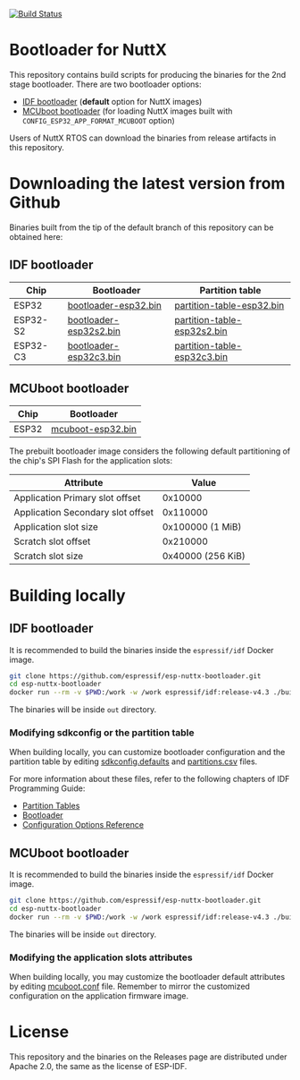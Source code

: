 [![Build Status](https://github.com/espressif/esp-nuttx-bootloader/workflows/build/badge.svg)](https://github.com/espressif/esp-nuttx-bootloader/actions?query=branch%3Amain)

# Bootloader for NuttX

This repository contains build scripts for producing the binaries for the 2nd stage bootloader. There are two bootloader options:
- [IDF bootloader](https://docs.espressif.com/projects/esp-idf/en/latest/esp32/api-guides/startup.html#second-stage-bootloader) (**default** option for NuttX images)
- [MCUboot bootloader](https://github.com/mcu-tools/mcuboot/blob/main/docs/readme-espressif.md) (for loading NuttX images built with `CONFIG_ESP32_APP_FORMAT_MCUBOOT` option)

Users of NuttX RTOS can download the binaries from release artifacts in this repository.

# Downloading the latest version from Github

Binaries built from the tip of the default branch of this repository can be obtained here:

## IDF bootloader

Chip | Bootloader | Partition table
-----|------------|-----------------
ESP32 | [bootloader-esp32.bin](https://github.com/espressif/esp-nuttx-bootloader/releases/download/latest/bootloader-esp32.bin) | [partition-table-esp32.bin](https://github.com/espressif/esp-nuttx-bootloader/releases/download/latest/partition-table-esp32.bin)
ESP32-S2 | [bootloader-esp32s2.bin](https://github.com/espressif/esp-nuttx-bootloader/releases/download/latest/bootloader-esp32s2.bin) | [partition-table-esp32s2.bin](https://github.com/espressif/esp-nuttx-bootloader/releases/download/latest/partition-table-esp32s2.bin)
ESP32-C3 | [bootloader-esp32c3.bin](https://github.com/espressif/esp-nuttx-bootloader/releases/download/latest/bootloader-esp32c3.bin) | [partition-table-esp32c3.bin](https://github.com/espressif/esp-nuttx-bootloader/releases/download/latest/partition-table-esp32c3.bin)

## MCUboot bootloader

Chip | Bootloader
-----|------------
ESP32 | [mcuboot-esp32.bin](https://github.com/espressif/esp-nuttx-bootloader/releases/download/latest/mcuboot-esp32.bin)

The prebuilt bootloader image considers the following default partitioning of the chip's SPI Flash for the application slots:

Attribute | Value
----------|-------
Application Primary slot offset | 0x10000
Application Secondary slot offset | 0x110000
Application slot size | 0x100000 (1 MiB)
Scratch slot offset | 0x210000
Scratch slot size | 0x40000 (256 KiB)

# Building locally

## IDF bootloader

It is recommended to build the binaries inside the `espressif/idf` Docker image.

```bash
git clone https://github.com/espressif/esp-nuttx-bootloader.git
cd esp-nuttx-bootloader
docker run --rm -v $PWD:/work -w /work espressif/idf:release-v4.3 ./build_idfboot.sh
```

The binaries will be inside `out` directory.

### Modifying sdkconfig or the partition table

When building locally, you can customize bootloader configuration and the partition table by editing [sdkconfig.defaults](sdkconfig.defaults) and [partitions.csv](partitions.csv) files.

For more information about these files, refer to the following chapters of IDF Programming Guide:

* [Partition Tables](https://docs.espressif.com/projects/esp-idf/en/stable/esp32/api-guides/partition-tables.html)
* [Bootloader](https://docs.espressif.com/projects/esp-idf/en/stable/esp32/api-guides/bootloader.html)
* [Configuration Options Reference](https://docs.espressif.com/projects/esp-idf/en/stable/esp32/api-reference/kconfig.html#configuration-options-reference)


## MCUboot bootloader

It is recommended to build the binaries inside the `espressif/idf` Docker image.

```bash
git clone https://github.com/espressif/esp-nuttx-bootloader.git
cd esp-nuttx-bootloader
docker run --rm -v $PWD:/work -w /work espressif/idf:release-v4.3 ./build_mcuboot.sh
```

The binaries will be inside `out` directory.

### Modifying the application slots attributes

When building locally, you may customize the bootloader default attributes by editing [mcuboot.conf](mcuboot.conf) file.
Remember to mirror the customized configuration on the application firmware image.

# License

This repository and the binaries on the Releases page are distributed under Apache 2.0, the same as the license of ESP-IDF.
